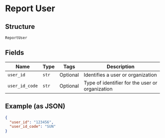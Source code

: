 
# Report User

## Structure

`ReportUser`

## Fields

| Name | Type | Tags | Description |
|  --- | --- | --- | --- |
| `user_id` | `str` | Optional | Identifies a user or organization |
| `user_id_code` | `str` | Optional | Type of identifier for the user or organization |

## Example (as JSON)

```json
{
  "user_id": "123456",
  "user_id_code": "SUN"
}
```

